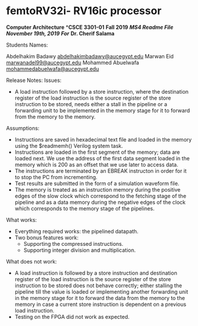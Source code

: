 # femtoRV32i- RV16ic processor
 
**********************************************************************Computer Architecture**********************************************************************
***************************************************************************CSCE 3301-01**************************************************************************
****************************************************************************Fall 2019****************************************************************************
*************************************************************************MS4 Readme File*************************************************************************
***********************************************************************November 19th, 2019***********************************************************************
*******************************************************************************For*******************************************************************************
************************************************************************Dr. Cherif Salama************************************************************************

Students Names:

Abdelhakim Badawy 		abdelhakimbadawy@aucegypt.edu
Marwan Eid         		marwanadel99@aucegypt.edu
Mohammed Abuelwafa	 	 mohammedabuelwafa@aucegypt.edu

Release Notes:
Issues:
- A load instruction followed by a store instruction, where the destination register of the load instruction is the source register of the store instruction to be stored,
needs either a stall in the pipeline or a forwarding unit to be implemented in the memory stage for it to forward from the memory to the memory.


Assumptions:
- Instructions are saved in hexadecimal text file and loaded in the memory using the $readmemh() Verilog system task.
- Instructions are loaded in the first segment of the memory; data are loaded next. We use the address of the first data segment loaded in the memory which is 200 as an offset that we use later to access data.
- The instructions are terminated by an EBREAK instructon in order for it to stop the PC from incrementing.
- Test results are submitted in the form of a simulation waveform file.
- The memory is treated as an instruction memory during the positive edges of the slow clock which correspond to the fetching stage of the pipeline and as a data memory during the negative edges
of the clock which corresponds to the memory stage of the pipelines.

What works:
- Everything required works: the pipelined datapath.
- Two bonus features work:
	- Supporting the compressed instructions.
	- Supporting integer division and multiplication.

What does not work:
- A load instruction is followed by a store instruction and destination register of the load instruction is the source register of the store instruction to be stored does not behave correctly;
either stalling the pipeline till the value is loaded or implementing another forwarding unit in the memory stage for it to forward the data from the memory to the memory in case a current
store instruction is dependent on a previous load instruction.
- Testing on the FPGA did not work as expected.
